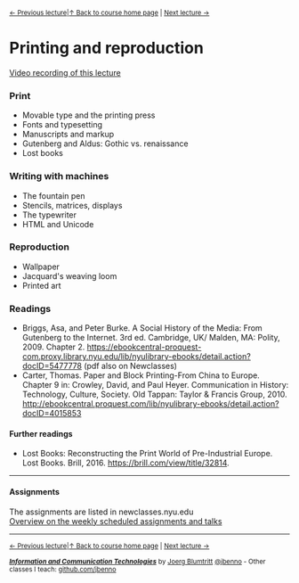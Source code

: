 <sup>[&larr; Previous lecture](/files/04.md)|[&uarr; Back to course home page](/README.md) | [Next lecture &rarr;](/files/06.md)</sup>  

# Printing and reproduction
[Video recording of this lecture](https://youtu.be/vNxge7RyaGs)
### Print
- Movable type and the printing press
- Fonts and typesetting
- Manuscripts and markup
- Gutenberg and Aldus: Gothic vs. renaissance
- Lost books

### Writing with machines
- The fountain pen
- Stencils, matrices, displays
- The typewriter
- HTML and Unicode

### Reproduction
- Wallpaper
- Jacquard's weaving loom
- Printed art

### Readings
- Briggs, Asa, and Peter Burke. A Social History of the Media: From Gutenberg to the Internet. 3rd ed. Cambridge, UK/ Malden, MA: Polity, 2009. Chapter 2. https://ebookcentral-proquest-com.proxy.library.nyu.edu/lib/nyulibrary-ebooks/detail.action?docID=5477778 (pdf also on Newclasses)
- Carter, Thomas. Paper and Block Printing-From China to Europe. Chapter 9 in: Crowley, David, and Paul Heyer. Communication in History: Technology, Culture, Society. Old Tappan: Taylor & Francis Group, 2010. http://ebookcentral.proquest.com/lib/nyulibrary-ebooks/detail.action?docID=4015853

#### Further readings
- Lost Books: Reconstructing the Print World of Pre-Industrial Europe. Lost Books. Brill, 2016. https://brill.com/view/title/32814.

***

#### Assignments
The assignments are listed in newclasses.nyu.edu  
[Overview on the weekly scheduled assignments and talks](https://docs.google.com/spreadsheets/d/1BB6HHULpT9KCe9JpZZn-oI-JxHNpXhhsdp6A8cw8cMM/edit?usp=sharing)  


***
<sup>[&larr; Previous lecture](/files/04.md)|[&uarr; Back to course home page](/README.md) | [Next lecture &rarr;](/files/06.md)</sup>  
  
<sup>***[Information and Communication Technologies](/README.md)*** by [Joerg Blumtritt](https://jbenno.net) [@jbenno](https://twitter.com/jbenno) - Other classes I teach: [github.com/jbenno](https://github.com/jbenno/teaching/blob/master/README.md)</sup>
